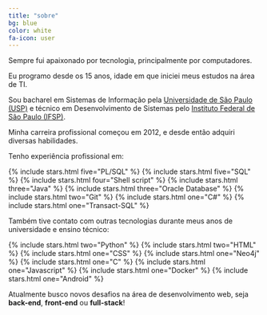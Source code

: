 ```yaml
---
title: "sobre"
bg: blue
color: white
fa-icon: user
---
```


Sempre fui apaixonado por tecnologia, principalmente por computadores.

Eu programo desde os 15 anos, idade em que iniciei meus estudos na área de TI.

Sou bacharel em Sistemas de Informação pela [Universidade de São Paulo (USP)](http://www5.each.usp.br/bacharelado-em-sistemas-de-informacao/) e técnico em Desenvolvimento de Sistemas pelo [Instituto Federal de São Paulo (IFSP)](https://spo.ifsp.edu.br/cursos-tecnicos?id=147).

Minha carreira profissional começou em 2012, e desde então adquiri diversas habilidades.

Tenho experiência profissional em:

{% include stars.html five="PL/SQL" %}
{% include stars.html five="SQL" %}
{% include stars.html four="Shell script" %}
{% include stars.html three="Java" %}
{% include stars.html three="Oracle Database" %}
{% include stars.html two="Git" %}
{% include stars.html one="C#" %}
{% include stars.html one="Transact-SQL" %}

Também tive contato com outras tecnologias durante meus anos de universidade e ensino técnico:

{% include stars.html two="Python" %}
{% include stars.html two="HTML" %}
{% include stars.html one="CSS" %}
{% include stars.html one="Neo4j" %}
{% include stars.html one="C" %}
{% include stars.html one="Javascript" %}
{% include stars.html one="Docker" %}
{% include stars.html one="Android" %}

Atualmente busco novos desafios na área de desenvolvimento web, seja **back-end**, **front-end** ou **full-stack**!
